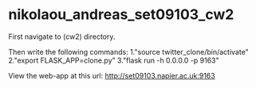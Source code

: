 # nikolaou_andreas_set09103_cw2

First navigate to  (cw2\) directory.

Then write the following commands:
1."source twitter_clone/bin/activate"
2."export FLASK_APP=clone.py"
3."flask run -h 0.0.0.0 -p 9163"

View the web-app at this url:
http://set09103.napier.ac.uk:9163
